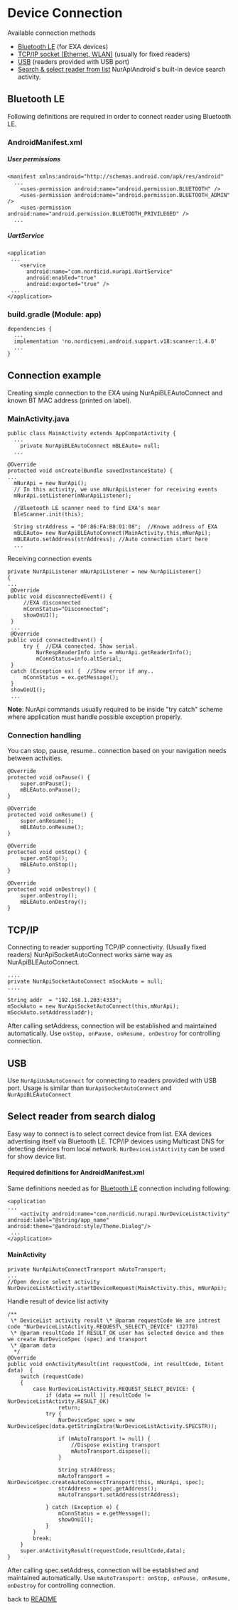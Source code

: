 # Device Connection
Available connection methods
* [Bluetooth LE](#bluetooth-le) (for EXA devices)
* [TCP/IP socket (Ethernet, WLAN)](#tcpip) (usually for fixed readers)
* [USB](#usb) (readers provided with USB port)
* [Search & select reader from list](#select-reader-from-search-dialog) NurApiAndroid's built-in device search activity.
## Bluetooth LE
Following definitions are required in order to connect reader using Bluetooth LE.
### AndroidManifest.xml
##### User permissions
````
<manifest xmlns:android="http://schemas.android.com/apk/res/android"  
  ...  
    <uses-permission android:name="android.permission.BLUETOOTH" />  
    <uses-permission android:name="android.permission.BLUETOOTH_ADMIN" />  
    <uses-permission android:name="android.permission.BLUETOOTH_PRIVILEGED" />
  ...
````
##### UartService
````
<application  
 ...  
    <service  
	  android:name="com.nordicid.nurapi.UartService"  
	  android:enabled="true"  
	  android:exported="true" />  
 ...
</application>
````

### build.gradle (Module: app)
````
dependencies {  
  ...
  implementation 'no.nordicsemi.android.support.v18:scanner:1.4.0'  
  ...
}
````

## Connection example
Creating simple connection to the EXA using NurApiBLEAutoConnect and known BT MAC address (printed on label).
### MainActivity.java
````
public class MainActivity extends AppCompatActivity {  
  ...
	private NurApiBLEAutoConnect mBLEAuto= null;
  ...
  ````
  ````
  @Override  
protected void onCreate(Bundle savedInstanceState) {     
  ...
	mNurApi = new NurApi();    
	// In this activity, we use mNurApiListener for receiving events  
	mNurApi.setListener(mNurApiListener);

    //Bluetooth LE scanner need to find EXA's near  
	BleScanner.init(this);  
  
    String strAddress = "DF:86:FA:B8:01:08";  //Known address of EXA
    mBLEAuto= new NurApiBLEAutoConnect(MainActivity.this,mNurApi);  
    mBLEAuto.setAddress(strAddress); //Auto connection start here
    ...
   ````
   Receiving connection events
   ````
   private NurApiListener mNurApiListener = new NurApiListener()  
{  
...
    @Override  
  public void disconnectedEvent() {  
		//EXA disconnected
        mConnStatus="Disconnected";  
        showOnUI();  
    }  
    ...
    @Override  
  public void connectedEvent() {  		        
	    try {  //EXA connected. Show serial.
	        NurRespReaderInfo info = mNurApi.getReaderInfo();  
	        mConnStatus=info.altSerial;  
    }  
    catch (Exception ex) {  //Show error if any..
        mConnStatus = ex.getMessage();  
    }    
    showOnUI();   
    ...  
````
**Note**: NurApi commands usually required to be inside "try catch" scheme where application must handle possible exception properly.

### Connection handling
You can stop, pause, resume.. connection based on your navigation needs between activities.
````
@Override  
protected void onPause() {      
    super.onPause();  
    mBLEAuto.onPause();  
}  
  
@Override  
protected void onResume() {       
    super.onResume();  
    mBLEAuto.onResume();  
}  
  
@Override  
protected void onStop() {     
    super.onStop();  
    mBLEAuto.onStop();  
}  
  
@Override  
protected void onDestroy() {      
    super.onDestroy();  
    mBLEAuto.onDestroy();  
}
````

## TCP/IP
Connecting to reader supporting TCP/IP connectivity. (Usually fixed readers)
NurApiSocketAutoConnect works same way as NurApiBLEAutoConnect.
````
....
private NurApiSocketAutoConnect mSockAuto = null;
....
````

````
String addr  = "192.168.1.203:4333";  
mSockAuto = new NurApiSocketAutoConnect(this,mNurApi);  
mSockAuto.setAddress(addr);
````
After calling setAddress, connection will be established and maintained automatically.
Use ```` onStop, onPause, onResume, onDestroy ```` for controlling connection.

## USB
Use ```` NurApiUsbAutoConnect ```` for connecting to readers provided with USB port.
Usage is similar than ````NurApiSocketAutoConnect```` and ````NurApiBLEAutoConnect````

## Select reader from search dialog
Easy way to connect is to select correct device from list. EXA devices advertising itself via Bluetooth LE. TCP/IP devices using Multicast DNS for detecting devices from local network.
````NurDeviceListActivity```` can be used for show device list.
#### Required definitions for AndroidManifest.xml
Same definitions needed as for [Bluetooth LE](#bluetooth-le) connection including following:
````
<application  
...  
    <activity android:name="com.nordicid.nurapi.NurDeviceListActivity" android:label="@string/app_name" android:theme="@android:style/Theme.Dialog"/>  
 ...      
</application>
````

#### MainActivity
````
private NurApiAutoConnectTransport mAutoTransport;
...
//Open device select activity  
NurDeviceListActivity.startDeviceRequest(MainActivity.this, mNurApi);
````

Handle result of device list activity
````
/**  
 \* DeviceList activity result \* @param requestCode We are intrest code "NurDeviceListActivity.REQUEST\_SELECT\_DEVICE" (32778)  
 \* @param resultCode If RESULT_OK user has selected device and then we create NurDeviceSpec (spec) and transport
 \* @param data  
  */  
@Override  
public void onActivityResult(int requestCode, int resultCode, Intent data)  {  
    switch (requestCode)  
    {  
        case NurDeviceListActivity.REQUEST_SELECT_DEVICE: {  
            if (data == null || resultCode != NurDeviceListActivity.RESULT_OK)  
                return;  
            try {  
                NurDeviceSpec spec = new NurDeviceSpec(data.getStringExtra(NurDeviceListActivity.SPECSTR));  
  
                if (mAutoTransport != null) {  
                    //Dispose existing transport  
					mAutoTransport.dispose();  
                }  
  
                String strAddress;  
                mAutoTransport = NurDeviceSpec.createAutoConnectTransport(this, mNurApi, spec);  
                strAddress = spec.getAddress();  
                mAutoTransport.setAddress(strAddress);  
  
            } catch (Exception e) {  
                mConnStatus = e.getMessage();  
                showOnUI();  
            }  
        }  
        break;  
    }  
    super.onActivityResult(requestCode,resultCode,data);  
}
````
After calling spec.setAddress, connection will be established and maintained automatically.
Use ```` mAutoTransport: onStop, onPause, onResume, onDestroy ```` for controlling connection.

back to [README](README.md)
